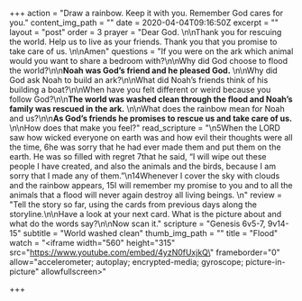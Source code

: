 +++
action = "Draw a rainbow. Keep it with you. Remember God cares for you."
content_img_path = ""
date = 2020-04-04T09:16:50Z
excerpt = ""
layout = "post"
order = 3
prayer = "Dear God. \n\nThank you for rescuing the world. Help us to live as your friends. Thank you that you promise to take care of us. \n\nAmen"
questions = "If you were on the ark which animal would you want to share a bedroom with?\n\nWhy did God choose to flood the world?\n\n**Noah was God’s friend and he pleased God.** \n\nWhy did God ask Noah to build an ark?\n\nWhat did Noah’s friends think of his building a boat?\n\nWhen have you felt different or weird because you follow God?\n\n**The world was washed clean through the flood and Noah’s family was rescued in the ark.** \n\nWhat does the rainbow mean for Noah and us?\n\n**As God’s friends he promises to rescue us and take care of us.** \n\nHow does that make you feel?"
read_scripture = "\n5When the LORD saw how wicked everyone on earth was and how evil their thoughts were all the time, 6he was sorry that he had ever made them and put them on the earth.   He was so filled with regret 7that he said, “I will wipe out these people I have created, and also the animals and the birds, because I am sorry that I made any of them.”\n14Whenever I cover the sky with clouds and the rainbow appears, 15I will remember my promise to you and to all the animals that a flood will never again destroy all living beings. \n"
review = "Tell the story so far, using the cards from previous days along the storyline.\n\nHave a look at your next card. What is the picture about and what do the words say?\n\nNow scan it."
scripture = "Genesis 6v5-7, 9v14-15"
subtitle = "World washed clean"
thumb_img_path = ""
title = "Flood"
watch = "<iframe width=\"560\" height=\"315\" src=\"https://www.youtube.com/embed/4yzN0fUxjkQ\" frameborder=\"0\" allow=\"accelerometer; autoplay; encrypted-media; gyroscope; picture-in-picture\" allowfullscreen></iframe>"

+++

